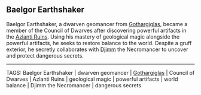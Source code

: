 ## Baelgor Earthshaker

Baelgor Earthshaker, a dwarven geomancer from [Gothargiglas](../Places/Gothargiglas.md), became a member of the Council of Dwarves after discovering powerful artifacts in the [Azlanti Ruins](../Places/Azlanti%20Ruins.md). Using his mastery of geological magic alongside the powerful artifacts, he seeks to restore balance to the world. Despite a gruff exterior, he secretly collaborates with [Djimm](Djimm.md) the Necromancer to uncover and protect dangerous secrets.



---
TAGS: Baelgor Earthshaker | dwarven geomancer | [Gothargiglas](../Places/Gothargiglas.md) | Council of Dwarves | Azlanti Ruins | geological magic | powerful artifacts | world balance | Djimm the Necromancer | dangerous secrets

